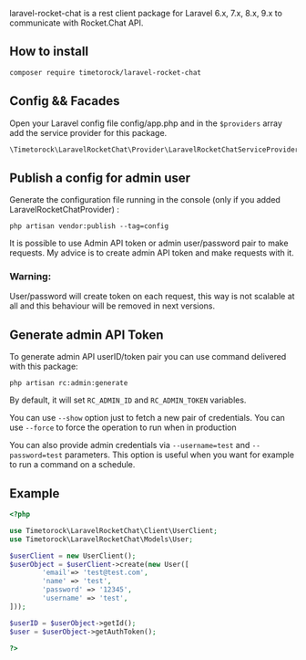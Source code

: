 laravel-rocket-chat is a rest client package for Laravel 6.x, 7.x, 8.x, 9.x to communicate with Rocket.Chat API.

## How to install

``` bash
composer require timetorock/laravel-rocket-chat
```

## Config && Facades

Open your Laravel config file config/app.php and in the `$providers` array add the service provider for this package.

```php
\Timetorock\LaravelRocketChat\Provider\LaravelRocketChatServiceProvider::class
```

## Publish a config for admin user

Generate the configuration file running in the console (only if you added LaravelRocketChatProvider) :
```
php artisan vendor:publish --tag=config
```

It is possible to use Admin API token or admin user/password pair to make requests. 
My advice is to create admin API token and make requests with it. 

###  Warning:

User/password will create token on each request, this way is not scalable at all and this behaviour will be removed in next versions.

## Generate admin API Token

To generate admin API userID/token pair you can use command delivered with this package:

`php artisan rc:admin:generate`

By default, it will set `RC_ADMIN_ID` and `RC_ADMIN_TOKEN` variables.

You can use `--show` option just to fetch a new pair of credentials.
You can use `--force` to force the operation to run when in production

You can also provide admin credentials via `--username=test` and `--password=test` parameters. 
This option is useful when you want for example to run a command on a schedule.

## Example

```php
<?php

use Timetorock\LaravelRocketChat\Client\UserClient;
use Timetorock\LaravelRocketChat\Models\User;

$userClient = new UserClient();
$userObject = $userClient->create(new User([
        'email'=> 'test@test.com',
        'name' => 'test',
        'password' => '12345',
        'username' => 'test',
]));

$userID = $userObject->getId();
$user = $userObject->getAuthToken();

?>
```
